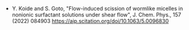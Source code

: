 -  Y. Koide and S. Goto, "Flow-induced scission of wormlike micelles in nonionic surfactant solutions under shear flow", J. Chem. Phys., 157 (2022) 084903 https://aip.scitation.org/doi/10.1063/5.0096830
